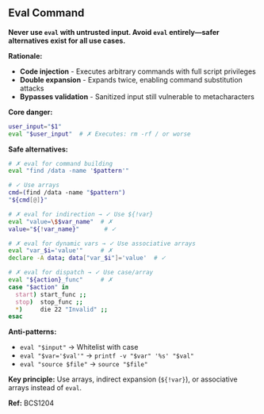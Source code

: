 ## Eval Command

**Never use `eval` with untrusted input. Avoid `eval` entirely—safer alternatives exist for all use cases.**

**Rationale:**
- **Code injection** - Executes arbitrary commands with full script privileges
- **Double expansion** - Expands twice, enabling command substitution attacks
- **Bypasses validation** - Sanitized input still vulnerable to metacharacters

**Core danger:**
```bash
user_input="$1"
eval "$user_input"  # ✗ Executes: rm -rf / or worse
```

**Safe alternatives:**

```bash
# ✗ eval for command building
eval "find /data -name '$pattern'"

# ✓ Use arrays
cmd=(find /data -name "$pattern")
"${cmd[@]}"

# ✗ eval for indirection → ✓ Use ${!var}
eval "value=\$$var_name"  # ✗
value="${!var_name}"       # ✓

# ✗ eval for dynamic vars → ✓ Use associative arrays
eval "var_$i='value'"     # ✗
declare -A data; data["var_$i"]='value'  # ✓

# ✗ eval for dispatch → ✓ Use case/array
eval "${action}_func"     # ✗
case "$action" in
  start) start_func ;;
  stop)  stop_func ;;
  *)     die 22 "Invalid" ;;
esac
```

**Anti-patterns:**
- `eval "$input"` → Whitelist with case
- `eval "$var='$val'"` → `printf -v "$var" '%s' "$val"`
- `eval "source $file"` → `source "$file"`

**Key principle:** Use arrays, indirect expansion (`${!var}`), or associative arrays instead of `eval`.

**Ref:** BCS1204
